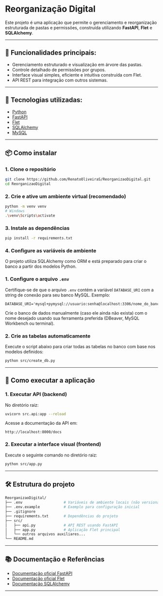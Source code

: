 
# Reorganização Digital

Este projeto é uma aplicação que permite o gerenciamento e reorganização estruturada de pastas e permissões, construída utilizando **FastAPI**, **Flet** e **SQLAlchemy**.

---

## 📌 Funcionalidades principais:

- Gerenciamento estruturado e visualização em árvore das pastas.
- Controle detalhado de permissões por grupos.
- Interface visual simples, eficiente e intuitiva construída com Flet.
- API REST para integração com outros sistemas.

---

## 🚀 Tecnologias utilizadas:

- [Python](https://www.python.org/)
- [FastAPI](https://fastapi.tiangolo.com/)
- [Flet](https://flet.dev/)
- [SQLAlchemy](https://www.sqlalchemy.org/)
- [MySQL](https://www.mysql.com/)

---

## 📦 Como instalar

### 1. Clone o repositório

```bash
git clone https://github.com/RenatoOliveiraS/ReorganizaoDigital.git
cd ReorganizaoDigital
```

### 2. Crie e ative um ambiente virtual (recomendado)

```bash
python -m venv venv
# Windows
.\venv\Scripts\activate
```

### 3. Instale as dependências

```bash
pip install -r requirements.txt
```

### 4. Configure as variáveis de ambiente

O projeto utiliza SQLAlchemy como ORM e está preparado para criar o banco a partir dos modelos Python.

### 1. Configure o arquivo `.env`

Certifique-se de que o arquivo `.env` contém a variável `DATABASE_URI` com a string de conexão para seu banco MySQL. Exemplo:

```
DATABASE_URI='mysql+pymysql://usuario:senha@localhost:3306/nome_do_banco'
```

Crie o banco de dados manualmente (caso ele ainda não exista) com o nome desejado usando sua ferramenta preferida (DBeaver, MySQL Workbench ou terminal).

### 2. Crie as tabelas automaticamente

Execute o script abaixo para criar todas as tabelas no banco com base nos modelos definidos:

```bash
python src/create_db.py

```

---

## 🎯 Como executar a aplicação

### 1. Executar API (backend)

No diretório raiz:

```bash
uvicorn src.api:app --reload
```

Acesse a documentação da API em:

```
http://localhost:8000/docs
```

### 2. Executar a interface visual (frontend)

Execute o seguinte comando no diretório raiz:

```bash
python src/app.py
```

---

## 🛠️ Estrutura do projeto

```bash
ReorganizaoDigital/
├── .env                   # Variáveis de ambiente locais (não versionado)
├── .env.example           # Exemplo para configuração inicial
├── .gitignore
├── requirements.txt       # Dependências do projeto
├── src/
│   ├── api.py             # API REST usando FastAPI
│   ├── app.py             # Aplicação Flet principal
│   └── outros arquivos auxiliares...
└── README.md
```

---

## 📚 Documentação e Referências

- [Documentação oficial FastAPI](https://fastapi.tiangolo.com/)
- [Documentação oficial Flet](https://flet.dev/docs/)
- [Documentação SQLAlchemy](https://docs.sqlalchemy.org/en/20/)

---
